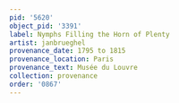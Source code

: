 ```yaml
---
pid: '5620'
object_pid: '3391'
label: Nymphs Filling the Horn of Plenty
artist: janbrueghel
provenance_date: 1795 to 1815
provenance_location: Paris
provenance_text: Musée du Louvre
collection: provenance
order: '0867'
---
```

